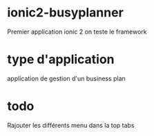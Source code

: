 # ionic2-busyplanner

Premier application ionic 2 on teste le framework

# type d'application
application de gestion d'un business plan

# todo

Rajouter les différents menu dans la top tabs
